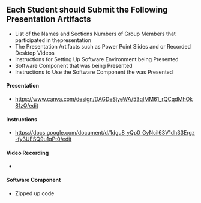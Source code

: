 ## Each Student should Submit the Following Presentation Artifacts

- List of the Names and Sections Numbers of Group Members that participated in thepresentation
- The Presentation Artifacts such as Power Point Slides and or Recorded Desktop Videos
- Instructions for Setting Up Software Environment being Presented
- Software Component that was being Presented
- Instructions to Use the Software Component the was Presented



#### Presentation
- https://www.canva.com/design/DAGDeSjyeWA/53qIMM61_rQCqdMhOk8fzQ/edit

#### Instructions
- https://docs.google.com/document/d/1dgu8_yQp0_GyNcil63V1dh33Ergz-fy3UESQ9u1gPt0/edit

#### Video Recording
- 

#### Software Component
- Zipped up code
